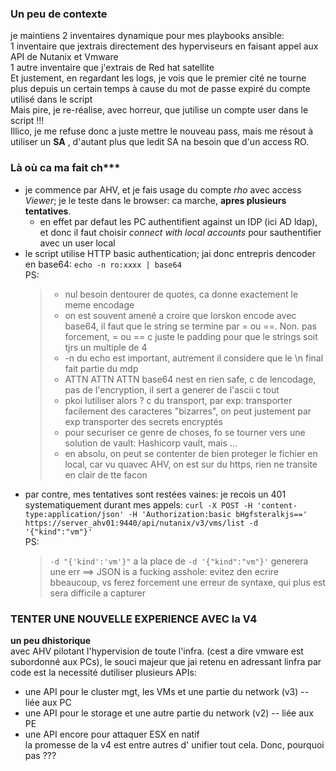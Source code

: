 ### Un peu de contexte
je maintiens 2 inventaires dynamique pour mes playbooks ansible:  
1 inventaire que jextrais directement des hyperviseurs en faisant appel aux API de Nutanix et Vmware  
1 autre inventaire que j'extrais de Red hat satellite   
Et justement, en regardant les logs, je vois que le premier cité ne tourne plus depuis un certain temps à cause du mot de passe expiré du compte utilisé dans le script  
Mais pire, je re-réalise, avec horreur, que jutilise un compte user dans le script !!!     
Illico, je me refuse donc a juste mettre le nouveau pass, mais me résout à utiliser un **SA** , d'autant plus que ledit SA na besoin que d'un access RO.  

### Là où ca ma fait ch***  
* je commence par AHV, et je fais usage du compte *rho* avec access *Viewer*; je le teste dans le browser: ca marche, **apres plusieurs tentatives**.
  * en effet par defaut les PC authentifient against un IDP (ici AD ldap), et donc il faut choisir *connect with local accounts* pour sauthentifier avec un user local  
* le script utilise HTTP basic authentication; jai donc entrepris dencoder en base64:
  `echo -n ro:xxxx | base64`  
  PS:
  > - nul besoin dentourer de quotes, ca donne exactement le meme encodage  
  > - on est souvent amené a croire que lorskon encode avec base64, il faut que le string se termine par = ou ==. Non. pas forcement, = ou == c juste le padding pour que le strings soit tjrs un multiple de 4  
  > - -n du echo est important, autrement il considere que le \n final fait partie du mdp  
  > - ATTN ATTN ATTN base64 nest en rien safe, c de lencodage, pas de l'encryption, il sert a generer de l'ascii c tout
  > - pkoi lutiliser alors ? c du transport, par exp: transporter facilement des caracteres "bizarres", on peut justement par exp transporter des secrets encryptés
  > - pour securiser ce genre de choses, fo se tourner vers une solution de vault: Hashicorp vault, mais ...   
  > - en absolu, on peut se contenter de bien proteger le fichier en local, car vu quavec AHV, on est sur du https, rien ne transite en clair de tte facon
* par contre, mes tentatives sont restées vaines: je recois un 401 systematiquement durant mes appels:
  `curl -X POST -H 'content-type:application/json' -H 'Authorization:basic bHgfsteralkjs==' https://server_ahv01:9440/api/nutanix/v3/vms/list -d '{"kind":"vm"}'`  
  PS:
  > `-d "{'kind':'vm'}"` a la place de `-d '{"kind":"vm"}'` generera une err ==> JSON is a fucking asshole: evitez den ecrire bbeaucoup, vs ferez forcement une erreur de syntaxe, qui plus est sera difficile a capturer  

### TENTER UNE NOUVELLE EXPERIENCE AVEC la V4
  **un peu dhistorique**  
  avec AHV pilotant l'hypervision de toute l'infra. (cest a dire vmware est subordonné aux PCs), le souci majeur que jai retenu en adressant linfra par code est la necessité dutiliser plusieurs APIs:
  * une API pour le cluster mgt, les VMs et une partie du network (v3) -- liée aux PC
  * une API pour le storage et une autre partie du network (v2) -- liée aux PE
  * une API encore pour attaquer ESX en natif  
  la promesse de la v4 est entre autres d' unifier tout cela.
  Donc, pourquoi pas ???

  
  
  




